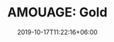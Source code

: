 ---
title: "AMOUAGE: Gold"
category: "AMOUAGE"
gender: "For MAN"
date: 2019-10-17T11:22:16+06:00
draft: false

# meta description
description : "100 ml" 


# product Price
price: "325"

# Product Short Description
shortDescription: "Evoking the sophisticated lifestyle of a gentleman with discerning taste, this richly luxurious and dry chypre fragrance is reminiscent of the golden age of perfumery. **INGREDIENTS**: Rose, Lily of the Valley, Frankincense. Myrrh, Orris, Jasmine. Ambergris, Civet, Musk, Cedarwood, Sandalwood, Patchouli, Oakmoss.  **100ml-EDP-MAN**"


#product ID
productID: "37"

# type must be "products"
type: "products"

# product Images
# first image will be shown in the product page
images:
  - image: "images/products/amouage/Gold100.jpg"
 
---